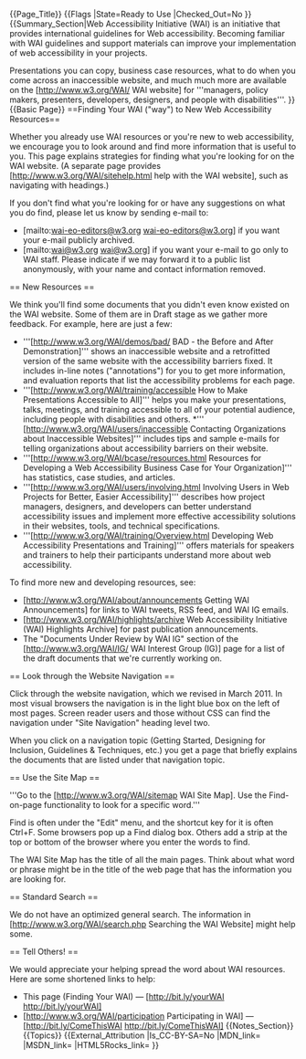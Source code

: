 {{Page_Title}}
{{Flags
|State=Ready to Use
|Checked_Out=No
}}
{{Summary_Section|Web Accessibility Initiative (WAI) is an initiative that provides international guidelines for Web accessibility. Becoming familiar with WAI guidelines and support materials can improve your implementation of web accessibility in your projects. 

Presentations you can copy, business case resources, what to do when you come across an inaccessible website, and much much more are available on the [http://www.w3.org/WAI/ WAI website] for '''managers, policy makers, presenters, developers, designers, and people with disabilities'''.
}}
{{Basic Page}}
==Finding Your WAI ("way") to New Web Accessibility Resources==
  
Whether you already use WAI resources or you're new to web accessibility, we encourage you to look around and find more information that is useful to you. This page explains strategies for finding what you're looking for on the WAI website. (A separate page provides [http://www.w3.org/WAI/sitehelp.html help with the WAI website], such as navigating with headings.)

 
If you don't find what you're looking for or have any suggestions on what you do find, please let us know by sending e-mail to:
* [mailto:wai-eo-editors@w3.org wai-eo-editors@w3.org] if you want your e-mail publicly archived.
* [mailto:wai@w3.org wai@w3.org] if you want your e-mail to go only to WAI staff. Please indicate if we may forward it to a public list anonymously, with your name and contact information removed.
 
== New Resources ==
 
We think you'll find some documents that you didn't even know existed on the WAI website. Some of them are in Draft stage as we gather more feedback. For example, here are just a few:
* '''[http://www.w3.org/WAI/demos/bad/ BAD - the Before and After Demonstration]''' shows an inaccessible website and a retrofitted version of the same   website with the accessibility barriers fixed. It includes in-line notes   (&quot;annotations&quot;) for you to get more information, and evaluation reports   that list the accessibility problems for each page.
* '''[http://www.w3.org/WAI/training/accessible How to Make Presentations Accessible to All]''' helps you make your presentations, talks, meetings, and training accessible to all of your potential audience, including people with disabilities and others.
*''' [http://www.w3.org/WAI/users/inaccessible Contacting Organizations about Inaccessible Websites]''' includes tips and sample e-mails for telling organizations about accessibility barriers on their website.
* '''[http://www.w3.org/WAI/bcase/resources.html Resources for Developing a Web Accessibility Business Case for Your Organization]''' has statistics, case studies, and articles.
* '''[http://www.w3.org/WAI/users/involving.html Involving Users in Web Projects for Better, Easier Accessibility]''' describes how project managers, designers, and developers can better understand accessibility issues and implement more effective accessibility solutions in their websites,  tools,  and technical specifications.
* '''[http://www.w3.org/WAI/training/Overview.html Developing Web Accessibility Presentations and Training]''' offers materials for speakers and trainers to help their participants understand more about web accessibility.
 
To find more new and developing resources, see:
* [http://www.w3.org/WAI/about/announcements Getting WAI Announcements] for links to WAI tweets, RSS feed, and WAI IG emails.
* [http://www.w3.org/WAI/highlights/archive Web Accessibility Initiative (WAI) Highlights Archive] for past publication announcements.
* The &quot;Documents Under Review by WAI IG&quot; section of the [http://www.w3.org/WAI/IG/ WAI Interest Group (IG)] page for a list of the draft documents that we're currently working on.
 
== Look through the Website Navigation ==
 
Click through the website navigation, which we revised in March 2011. In most visual browsers the navigation is in the light blue box on the left of most pages. Screen reader users and those without CSS can find the navigation under &quot;Site Navigation&quot; heading level two.

 
When you click on a navigation topic (Getting Started, Designing for Inclusion, 
Guidelines &amp; Techniques, etc.) you get a page that briefly explains the documents that are listed under that navigation topic.

 
== Use the Site Map ==
 
'''Go to the [http://www.w3.org/WAI/sitemap WAI Site Map]. Use the Find-on-page functionality to look for a specific word.'''

 
Find is often under the &quot;Edit&quot; menu, and the shortcut key for it is often Ctrl+F. Some browsers pop up a Find dialog box. Others add a strip at the top or bottom of the browser where you enter the words to find.

 
The WAI Site Map has the title of all the main pages. Think about what word or phrase might be in the title of the web page that has the information you are looking for.

 
== Standard Search ==
 
We do not have an optimized general search. The information in [http://www.w3.org/WAI/search.php Searching the WAI Website] might help some.

 
== Tell Others! ==
 
We would appreciate your helping spread the word about WAI resources. Here are some shortened links to help:
* This page (Finding Your WAI) &mdash; [http://bit.ly/yourWAI http://bit.ly/yourWAI]
* [http://www.w3.org/WAI/participation Participating in WAI] &mdash; [http://bit.ly/ComeThisWAI http://bit.ly/ComeThisWAI]
{{Notes_Section}}
{{Topics}}
{{External_Attribution
|Is_CC-BY-SA=No
|MDN_link=
|MSDN_link=
|HTML5Rocks_link=
}}